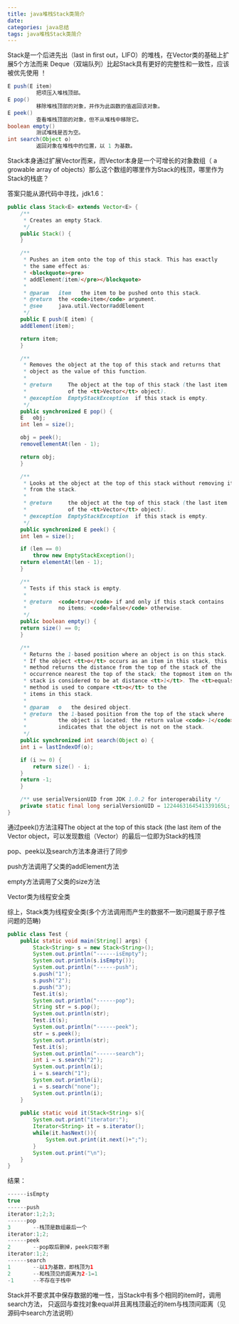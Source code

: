 ```yaml
---
title: java堆栈Stack类简介
date: 
categories: java总结
tags: java堆栈Stack类简介
---
```

Stack是一个后进先出（last in first out，LIFO）的堆栈，在Vector类的基础上扩展5个方法而来
Deque（双端队列）比起Stack具有更好的完整性和一致性，应该被优先使用
！[](http://img.blog.csdn.net/20130722161253281?watermark/2/text/aHR0cDovL2Jsb2cuY3Nkbi5uZXQvYTE5ODgxMDI5/font/5a6L5L2T/fontsize/400/fill/I0JBQkFCMA==/dissolve/70/gravity/Center)  
<!-- more -->

``` java
E push(E item)   
         把项压入堆栈顶部。   
E pop()   
         移除堆栈顶部的对象，并作为此函数的值返回该对象。   
E peek()   
         查看堆栈顶部的对象，但不从堆栈中移除它。   
boolean empty()   
         测试堆栈是否为空。    
int search(Object o)   
         返回对象在堆栈中的位置，以 1 为基数。  
```
Stack本身通过扩展Vector而来，而Vector本身是一个可增长的对象数组（ a growable array of objects）那么这个数组的哪里作为Stack的栈顶，哪里作为Stack的栈底？

答案只能从源代码中寻找，jdk1.6：
``` java
public class Stack<E> extends Vector<E> {
    /**
     * Creates an empty Stack.
     */
    public Stack() {
    }

    /**
     * Pushes an item onto the top of this stack. This has exactly
     * the same effect as:
     * <blockquote><pre>
     * addElement(item)</pre></blockquote>
     *
     * @param   item   the item to be pushed onto this stack.
     * @return  the <code>item</code> argument.
     * @see     java.util.Vector#addElement
     */
    public E push(E item) {
	addElement(item);

	return item;
    }

    /**
     * Removes the object at the top of this stack and returns that
     * object as the value of this function.
     *
     * @return     The object at the top of this stack (the last item
     *             of the <tt>Vector</tt> object).
     * @exception  EmptyStackException  if this stack is empty.
     */
    public synchronized E pop() {
	E	obj;
	int	len = size();

	obj = peek();
	removeElementAt(len - 1);

	return obj;
    }

    /**
     * Looks at the object at the top of this stack without removing it
     * from the stack.
     *
     * @return     the object at the top of this stack (the last item
     *             of the <tt>Vector</tt> object).
     * @exception  EmptyStackException  if this stack is empty.
     */
    public synchronized E peek() {
	int	len = size();

	if (len == 0)
	    throw new EmptyStackException();
	return elementAt(len - 1);
    }

    /**
     * Tests if this stack is empty.
     *
     * @return  <code>true</code> if and only if this stack contains
     *          no items; <code>false</code> otherwise.
     */
    public boolean empty() {
	return size() == 0;
    }

    /**
     * Returns the 1-based position where an object is on this stack.
     * If the object <tt>o</tt> occurs as an item in this stack, this
     * method returns the distance from the top of the stack of the
     * occurrence nearest the top of the stack; the topmost item on the
     * stack is considered to be at distance <tt>1</tt>. The <tt>equals</tt>
     * method is used to compare <tt>o</tt> to the
     * items in this stack.
     *
     * @param   o   the desired object.
     * @return  the 1-based position from the top of the stack where
     *          the object is located; the return value <code>-1</code>
     *          indicates that the object is not on the stack.
     */
    public synchronized int search(Object o) {
	int i = lastIndexOf(o);

	if (i >= 0) {
	    return size() - i;
	}
	return -1;
    }

    /** use serialVersionUID from JDK 1.0.2 for interoperability */
    private static final long serialVersionUID = 1224463164541339165L;
}
```
通过peek()方法注释The object at the top of this stack (the last item of the Vector object，可以发现数组（Vector）的最后一位即为Stack的栈顶

pop、peek以及search方法本身进行了同步

push方法调用了父类的addElement方法

empty方法调用了父类的size方法

Vector类为线程安全类

综上，Stack类为线程安全类(多个方法调用而产生的数据不一致问题属于原子性问题的范畴)
``` java
public class Test {  
    public static void main(String[] args) {  
        Stack<String> s = new Stack<String>();  
        System.out.println("------isEmpty");  
        System.out.println(s.isEmpty());  
        System.out.println("------push");  
        s.push("1");  
        s.push("2");  
        s.push("3");  
        Test.it(s);  
        System.out.println("------pop");  
        String str = s.pop();  
        System.out.println(str);  
        Test.it(s);  
        System.out.println("------peek");  
        str = s.peek();  
        System.out.println(str);  
        Test.it(s);  
        System.out.println("------search");  
        int i = s.search("2");  
        System.out.println(i);  
        i = s.search("1");  
        System.out.println(i);  
        i = s.search("none");  
        System.out.println(i);  
    }  
      
    public static void it(Stack<String> s){  
        System.out.print("iterator:");  
        Iterator<String> it = s.iterator();  
        while(it.hasNext()){  
            System.out.print(it.next()+";");  
        }  
        System.out.print("\n");  
    }  
}  
```
结果：
``` java
------isEmpty  
true            
------push  
iterator:1;2;3;    
------pop  
3       --栈顶是数组最后一个  
iterator:1;2;  
------peek  
2       --pop取后删掉，peek只取不删  
iterator:1;2;  
------search      
1       --以1为基数，即栈顶为1  
2       --和栈顶见的距离为2-1=1  
-1      --不存在于栈中  
```
Stack并不要求其中保存数据的唯一性，当Stack中有多个相同的item时，调用search方法，
只返回与查找对象equal并且离栈顶最近的item与栈顶间距离（见源码中search方法说明）

 